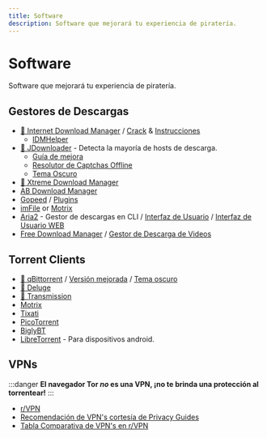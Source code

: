 ```yaml
---
title: Software
description: Software que mejorará tu experiencia de piratería.
---
```


# Software

Software que mejorará tu experiencia de piratería.

## Gestores de Descargas

- [:star2: Internet Download Manager](https://www.internetdownloadmanager.com) /
  [Crack](https://cracksurl.com/internet-download-manager) &
  [Instrucciones](https://rentry.org/installidm)
  - [IDMHelper](https://github.com/unamer/IDMHelper)
- [:star2: JDownloader](https://jdownloader.org/jdownloader2) - Detecta la mayoría de hosts de descarga. 
  - [Guía de mejora](https://lemmy.world/post/3098414)
  - [Resolutor de Captchas Offline](https://github.com/cracker0dks/CaptchaSolver)
  - [Tema Oscuro](https://support.jdownloader.org/Knowledgebase/Article/View/dark-mode-theme)
- [:star2: Xtreme Download Manager](https://xtremedownloadmanager.com)
- [AB Download Manager](https://abdownloadmanager.com)
- [Gopeed](https://gopeed.com) /
  [Plugins](https://github.com/search?q=topic%3Agopeed-extension&type=repositories)
- [imFile](https://github.com/imfile-io/imfile-desktop) or
  [Motrix](https://motrix.app)
- [Aria2](https://aria2.github.io) - Gestor de descargas en CLI /
  [Interfaz de Usuario](https://persepolisdm.github.io) /
  [Interfaz de Usuario WEB](https://github.com/ziahamza/webui-aria2)
- [Free Download Manager](https://www.freedownloadmanager.org) /
  [Gestor de Descarga de Videos](https://github.com/meowcateatrat/elephant)

## Torrent Clients

- [:star2: qBittorrent](https://www.qbittorrent.org) /
  [Versión mejorada](https://github.com/c0re100/qBittorrent-Enhanced-Edition) /
  [Tema oscuro](https://draculatheme.com/qbittorrent)
- [:star2: Deluge](https://dev.deluge-torrent.org)
- [:star2: Transmission](https://transmissionbt.com)
- [Motrix](https://motrix.app)
- [Tixati](https://tixati.com)
- [PicoTorrent](https://picotorrent.org)
- [BiglyBT](https://www.biglybt.com)
- [LibreTorrent](https://github.com/proninyaroslav/libretorrent) - Para dispositivos android.

## VPNs

:::danger
**El navegador Tor ***no*** es una VPN, ¡no te brinda una protección al torrentear!**
:::

- [r/VPN](https://www.reddit.com/r/VPN)
- [Recomendación de VPN's cortesía de Privacy Guides](https://www.privacyguides.org/en/vpn) 
- [Tabla Comparativa de VPN's en r/VPN](https://www.reddit.com/r/VPN/comments/m736zt)
